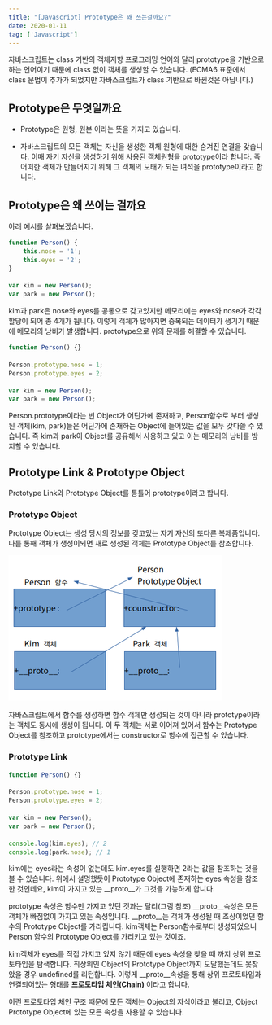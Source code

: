 ```yaml
---
title: "[Javascript] Prototype은 왜 쓰는걸까요?"
date: 2020-01-11
tag: ['Javascript']
---
```


자바스크립트는 class 기반의 객체지향 프로그래밍 언어와 달리 prototype을 기반으로 하는 언어이기 때문에 class 없이 객체를 생성할 수 있습니다. (ECMA6 표준에서 class 문법이 추가가 되었지만 자바스크립트가 class 기반으로 바뀐것은 아닙니다.)

## Prototype은 무엇일까요

- Prototype은 원형, 원본 이라는 뜻을 가지고 있습니다.

- 자바스크립트의 모든 객체는 자신을 생성한 객체 원형에 대한 숨겨진 연결을 갖습니다. 이때 자기 자신을 생성하기 위해 사용된 객체원형을 prototype이라 합니다. 즉 어떠한 객체가 만들어지기 위해 그 객체의 모태가 되는 녀석을 prototype이라고 합니다.

## Prototype은 왜 쓰이는 걸까요

아래 예시를 살펴보겠습니다.

```javascript
function Person() {
    this.nose = '1';
    this.eyes = '2';
}

var kim = new Person();
var park = new Person();
```

kim과 park은 nose와 eyes를 공통으로 갖고있지만 메모리에는 eyes와 nose가 각각 할당이 되어 총 4개가 됩니다. 이렇게 객체가 많아지면 중복되는 데이터가 생기기 때문에 메모리의 낭비가 발생합니다. prototype으로 위의 문제를 해결할 수 있습니다.

```javascript
function Person() {}

Person.prototype.nose = 1;
Person.prototype.eyes = 2;

var kim = new Person();
var park = new Person();
```

Person.prototype이라는 빈 Object가 어딘가에 존재하고, Person함수로 부터 생성된 객체(kim, park)들은 어딘가에 존재하는
Object에 들어있는 값을 모두 갖다쓸 수 있습니다. 즉 kim과 park이 Object를 공유해서 사용하고 있고 이는 메모리의 낭비를 방지할 수 있습니다.

## Prototype Link & Prototype Object

Prototype Link와 Prototype Object를 통틀어 prototype이라고 합니다.

### Prototype Object

Prototype Object는 생성 당시의 정보를 갖고있는 자기 자신의 또다른 복제품입니다. 나를 통해 객체가 생성이되면 새로 생성된 객체는 Prototype Object를 참조합니다.

![prototype](./images/prototype.png)

자바스크립트에서 함수를 생성하면 함수 객체만 생성되는 것이 아니라 prototype이라는 객체도 동시에 생성이 됩니다. 이 두 객체는 서로 이어져 있어서 함수는 Prototype Object를 참조하고 prototype에서는 constructor로 함수에 접근할 수 있습니다.

### Prototype Link

```javascript
function Person() {}

Person.prototype.nose = 1;
Person.prototype.eyes = 2;

var kim = new Person();
var park = new Person();

console.log(kim.eyes); // 2
console.log(park.nose); // 1
```

kim에는 eyes라는 속성이 없는데도 kim.eyes를 실행하면 2라는 값을 참조하는 것을 볼 수 있습니다. 위에서 설명했듯이 Prototype Object에 존재하는 eyes 속성을 참조한 것인데요, kim이 가지고 있는 __proto__가 그것을 가능하게 합니다.

prototype 속성은 함수만 가지고 있던 것과는 달리(그림 참조) __proto__속성은 모든 객체가 빠짐없이 가지고 있는 속성입니다. __proto__는 객체가 생성될 때 조상이었던 함수의 Prototype Object를 가리킵니다. kim객체는 Person함수로부터 생성되었으니 Person 함수의 Prototype Object를 가리키고 있는 것이죠.

kim객체가 eyes를 직접 가지고 있지 않기 때문에 eyes 속성을 찾을 때 까지 상위 프로토타입을 탐색합니다. 최상위인 Object의 Prototype Object까지 도달했는데도 못찾았을 경우 undefined를 리턴합니다. 이렇게 __proto__속성을 통해 상위 프로토타입과 연결되어있는 형태를 **프로토타입 체인(Chain)** 이라고 합니다.

이런 프로토타입 체인 구조 때문에 모든 객체는 Object의 자식이라고 불리고, Object Prototype Object에 있는 모든 속성을 사용할 수 있습니다.
